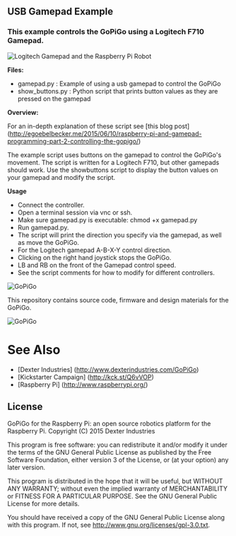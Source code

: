 ## USB Gamepad Example
### This example controls the GoPiGo using a Logitech F710 Gamepad.

![Logitech Gamepad and the Raspberry Pi Robot](https://raw.githubusercontent.com/egoebelbecker/GoPiGo/master/Software/Python/Examples/Gamepad/gpg_and_f710.jpg "GoPiGo Raspberry Pi Robot controlled with a Logitech Gamepad")


**Files:**
- gamepad.py : Example of using a usb gamepad to control the GoPiGo
- show_buttons.py : Python script that prints button values as they are pressed on the gamepad


**Overview:**

For an in-depth explanation of these script see [this blog post] (http://egoebelbecker.me/2015/06/10/raspberry-pi-and-gamepad-programming-part-2-controlling-the-gopigo/)

The example script uses buttons on the gamepad to control the GoPiGo's movement. The script is written for a Logitech F710, but other gamepads should work. Use the showbuttons script to display the button values on your gamepad and modify the script.

**Usage**
- Connect the controller.
- Open a terminal session via vnc or ssh.
- Make sure gamepad.py is executable:   chmod +x gamepad.py
- Run gamepad.py.
- The script will print the direction you specify via the gamepad, as well as move the GoPiGo.
- For the Logitech gamepad A-B-X-Y control direction.
- Clicking on the right hand joystick stops the GoPiGo.
- LB and RB on the front of the Gamepad control speed.
- See the script comments for how to modify for different controllers.



![ GoPiGo ](https://raw.githubusercontent.com/DexterInd/GoPiGo/master/GoPiGo_Chassis-300.jpg)

This repository contains source code, firmware and design materials for the GoPiGo.

![ GoPiGo ](https://raw.githubusercontent.com/DexterInd/GoPiGo/master/GoPiGo_Front_Facing_Camera300.jpg)

# See Also

- [Dexter Industries] (http://www.dexterindustries.com/GoPiGo)
- [Kickstarter Campaign] (http://kck.st/Q6vVOP)
- [Raspberry Pi] (http://www.raspberrypi.org/)


## License
GoPiGo for the Raspberry Pi: an open source robotics platform for the Raspberry Pi.
Copyright (C) 2015  Dexter Industries

This program is free software: you can redistribute it and/or modify
it under the terms of the GNU General Public License as published by
the Free Software Foundation, either version 3 of the License, or
(at your option) any later version.

This program is distributed in the hope that it will be useful,
but WITHOUT ANY WARRANTY; without even the implied warranty of
MERCHANTABILITY or FITNESS FOR A PARTICULAR PURPOSE.  See the
GNU General Public License for more details.

You should have received a copy of the GNU General Public License
along with this program.  If not, see <http://www.gnu.org/licenses/gpl-3.0.txt>.
